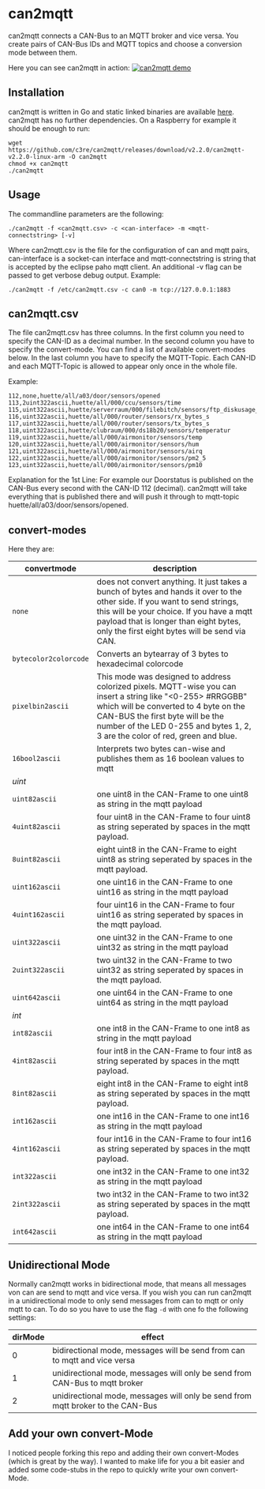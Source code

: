 # can2mqtt
can2mqtt connects a CAN-Bus to an MQTT broker and vice versa. You create pairs of CAN-Bus IDs and MQTT topics and choose a conversion mode between them. 

Here you can see can2mqtt in action:
[![can2mqtt demo](screenshot.png)](https://asciinema.org/a/542608?autoplay=1)

## Installation
can2mqtt is written in Go and static linked binaries are available [here](https://github.com/c3re/can2mqtt/releases/latest).
can2mqtt has no further dependencies. On a Raspberry for example it should be enough to run:
```
wget https://github.com/c3re/can2mqtt/releases/download/v2.2.0/can2mqtt-v2.2.0-linux-arm -O can2mqtt
chmod +x can2mqtt
./can2mqtt
```

## Usage
The commandline parameters are the following:
 ```
 ./can2mqtt -f <can2mqtt.csv> -c <can-interface> -m <mqtt-connectstring> [-v]
 ```
 
Where can2mqtt.csv is the file for the configuration of can and mqtt pairs, can-interface is a socket-can interface and mqtt-connectstring is string that is accepted by the eclipse paho mqtt client. An additional -v flag can be passed to get verbose debug output. Example:
```
./can2mqtt -f /etc/can2mqtt.csv -c can0 -m tcp://127.0.0.1:1883
```
## can2mqtt.csv
The file can2mqtt.csv has three columns. In the first column you need to specify the CAN-ID as a decimal number. In the second column you have to specify the convert-mode. You can find a list of available convert-modes below. In the last column you have to specify the MQTT-Topic. Each CAN-ID and each MQTT-Topic is allowed to appear only once in the whole file.

Example:
```
112,none,huette/all/a03/door/sensors/opened
113,2uint322ascii,huette/all/000/ccu/sensors/time
115,uint322ascii,huette/serverraum/000/filebitch/sensors/ftp_diskusage_percent
116,uint322ascii,huette/all/000/router/sensors/rx_bytes_s
117,uint322ascii,huette/all/000/router/sensors/tx_bytes_s
118,uint322ascii,huette/clubraum/000/ds18b20/sensors/temperatur
119,uint322ascii,huette/all/000/airmonitor/sensors/temp
120,uint322ascii,huette/all/000/airmonitor/sensors/hum
121,uint322ascii,huette/all/000/airmonitor/sensors/airq
122,uint322ascii,huette/all/000/airmonitor/sensors/pm2_5
123,uint322ascii,huette/all/000/airmonitor/sensors/pm10
```

Explanation for the 1st Line: For example our Doorstatus is published on the CAN-Bus every second with the CAN-ID 112 (decimal). can2mqtt will take everything that is published there and will push it through to mqtt-topic huette/all/a03/door/sensors/opened.

## convert-modes
Here they are:

| convertmode           | description                                                                                                                                                                                                                                                              |
|-----------------------|--------------------------------------------------------------------------------------------------------------------------------------------------------------------------------------------------------------------------------------------------------------------------|
| `none`                | does not convert anything. It just takes a bunch of bytes and hands it over to the other side. If you want to send strings, this will be your choice. If you have a mqtt payload that is longer than eight bytes, only the first eight bytes will be send via CAN.       |
| `bytecolor2colorcode` | Converts an bytearray of 3 bytes to hexadecimal colorcode                                                                                                                                                                                                                |
| `pixelbin2ascii`      | This mode was designed to address colorized pixels. MQTT-wise you can insert a string like "<0-255> #RRGGBB" which will be converted to 4 byte on the CAN-BUS the first byte will be the number of the LED 0-255 and bytes 1, 2, 3 are the color of red, green and blue. |
| `16bool2ascii`        | Interprets two bytes can-wise and publishes them as 16 boolean values to mqtt                                                                                                                                                                                            |
| *uint*                |                                                                                                                                                                                                                                                                          |
| `uint82ascii`         | one uint8 in the CAN-Frame to one uint8 as string in the mqtt payload                                                                                                                                                                                                    |
| `4uint82ascii`        | four uint8 in the CAN-Frame to four uint8 as string seperated by spaces in the mqtt payload.                                                                                                                                                                             |
| `8uint82ascii`        | eight uint8 in the CAN-Frame to eight uint8 as string seperated by spaces in the mqtt payload.                                                                                                                                                                           |
| `uint162ascii`        | one uint16 in the CAN-Frame to one uint16 as string in the mqtt payload                                                                                                                                                                                                  |
| `4uint162ascii`       | four uint16 in the CAN-Frame to four uint16 as string seperated by spaces in the mqtt payload.                                                                                                                                                                           |
| `uint322ascii`        | one uint32 in the CAN-Frame to one uint32 as string in the mqtt payload                                                                                                                                                                                                  |
| `2uint322ascii`       | two uint32 in the CAN-Frame to two uint32 as string seperated by spaces in the mqtt payload.                                                                                                                                                                             |
| `uint642ascii`        | one uint64 in the CAN-Frame to one uint64 as string in the mqtt payload                                                                                                                                                                                                  |
| *int*                 |                                                                                                                                                                                                                                                                          |
| `int82ascii`          | one int8 in the CAN-Frame to one int8 as string in the mqtt payload                                                                                                                                                                                                      |
| `4int82ascii`         | four int8 in the CAN-Frame to four int8 as string seperated by spaces in the mqtt payload.                                                                                                                                                                               |
| `8int82ascii`         | eight int8 in the CAN-Frame to eight int8 as string seperated by spaces in the mqtt payload.                                                                                                                                                                             |
| `int162ascii`         | one int16 in the CAN-Frame to one int16 as string in the mqtt payload                                                                                                                                                                                                    |
| `4int162ascii`        | four int16 in the CAN-Frame to four int16 as string seperated by spaces in the mqtt payload.                                                                                                                                                                             |
| `int322ascii`         | one int32 in the CAN-Frame to one int32 as string in the mqtt payload                                                                                                                                                                                                    |
| `2int322ascii`        | two int32 in the CAN-Frame to two int32 as string seperated by spaces in the mqtt payload.                                                                                                                                                                               |
| `int642ascii`         | one int64 in the CAN-Frame to one int64 as string in the mqtt payload                                                                                                                                                                                                    |


## Unidirectional Mode
Normally can2mqtt works in bidirectional mode, that means all messages von can are send to mqtt and vice versa. If you wish you can run can2mqtt in a unidirectional mode to only send messages from can to mqtt or only mqtt to can. To do so you have to use the flag `-d` with one fo the following settings:

| dirMode | effect                                                                          |
|---------|---------------------------------------------------------------------------------|
| 0       | bidirectional mode, messages will be send from can to mqtt and vice versa       |
| 1       | unidirectional mode, messages will only be send from CAN-Bus to mqtt broker     |
| 2       | unidirectional mode, messages will only be send from mqtt broker to the CAN-Bus |

## Add your own convert-Mode
I noticed people forking this repo and adding their own convert-Modes (which is great by the way). I wanted to make life
for you a bit easier and added some code-stubs in the repo to quickly write your own convert-Mode.
